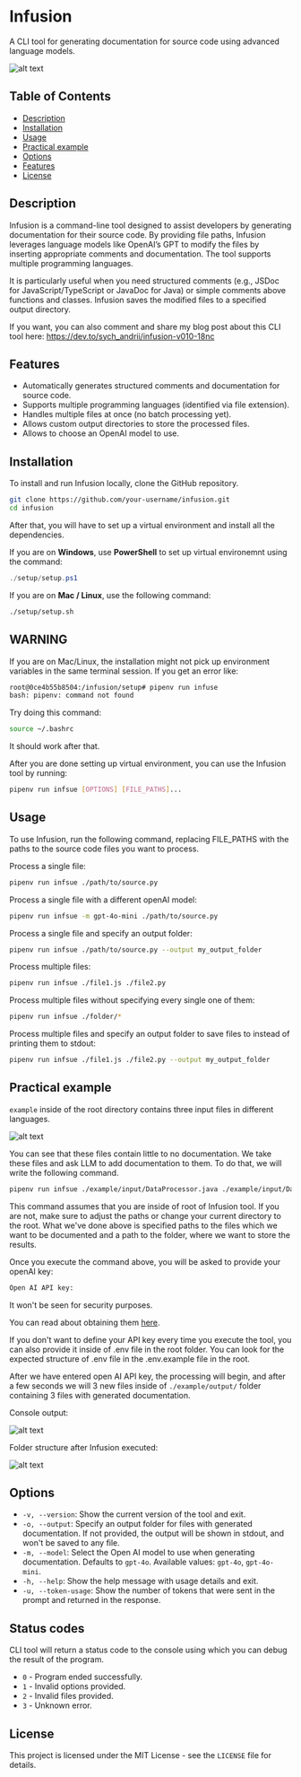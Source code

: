 # Infusion

A CLI tool for generating documentation for source code using advanced language models.

![alt text](demo.gif)

## Table of Contents
- [Description](#description)
- [Installation](#installation)
- [Usage](#usage)
- [Practical example](#practical-example)
- [Options](#options)
- [Features](#features)
- [License](#license)

## Description

Infusion is a command-line tool designed to assist developers by generating documentation for their source code. By providing file paths, Infusion leverages language models like OpenAI’s GPT to modify the files by inserting appropriate comments and documentation. The tool supports multiple programming languages.

It is particularly useful when you need structured comments (e.g., JSDoc for JavaScript/TypeScript or JavaDoc for Java) or simple comments above functions and classes. Infusion saves the modified files to a specified output directory.

If you want, you can also comment and share my blog post about this CLI tool here:
https://dev.to/sych_andrii/infusion-v010-18nc

## Features
- Automatically generates structured comments and documentation for source code.
- Supports multiple programming languages (identified via file extension).
- Handles multiple files at once (no batch processing yet).
- Allows custom output directories to store the processed files.
- Allows to choose an OpenAI model to use.

## Installation

To install and run Infusion locally, clone the GitHub repository.

```bash
git clone https://github.com/your-username/infusion.git
cd infusion
```

After that, you will have to set up a virtual environment and install all the dependencies. 

If you are on **Windows**, use **PowerShell** to set up virtual environemnt using the command:
```powershell
./setup/setup.ps1
```

If you are on **Mac / Linux**, use the following command:
```bash
./setup/setup.sh
```

## WARNING
If you are on Mac/Linux, the installation might not pick up environment variables in the same terminal session. If you get an error like:
```bash
root@0ce4b55b8504:/infusion/setup# pipenv run infuse
bash: pipenv: command not found
```

Try doing this command:

```bash
source ~/.bashrc
```

It should work after that.

After you are done setting up virtual environment, you can use the Infusion tool by running:
```bash
pipenv run infsue [OPTIONS] [FILE_PATHS]...
```

## Usage

To use Infusion, run the following command, replacing FILE_PATHS with the paths to the source code files you want to process.

Process a single file:
```bash
pipenv run infsue ./path/to/source.py
```

Process a single file with a different openAI model:
```bash
pipenv run infsue -m gpt-4o-mini ./path/to/source.py
```

Process a single file and specify an output folder:
```bash
pipenv run infsue ./path/to/source.py --output my_output_folder
```

Process multiple files:
```bash
pipenv run infsue ./file1.js ./file2.py
```

Process multiple files without specifying every single one of them:
```bash
pipenv run infsue ./folder/*
```

Process multiple files and specify an output folder to save files to instead of printing them to stdout:
```bash
pipenv run infsue ./file1.js ./file2.py --output my_output_folder
```

## Practical example

`example` inside of the root directory contains three input files in different languages. 

![alt text](example_folder_structure_1.png)

You can see that these files contain little to no documentation. We take these files and ask LLM to add documentation to them. To do that, we will write the following command. 

```bash
pipenv run infsue ./example/input/DataProcessor.java ./example/input/DataProcessor.py ./example/input/DataProcessor.ts --output ./example/output
```
This command assumes that you are inside of root of Infusion tool. If you are not, make sure to adjust the paths or change your current directory to the root.
What we've done above is specified paths to the files which we want to be documented and a path to the folder, where we want to store the results.

Once you execute the command above, you will be asked to provide your openAI key:
```bash
Open AI API key:
```
It won't be seen for security purposes.

You can read about obtaining them [here](https://community.openai.com/t/how-to-generate-openai-api-key/401363).

If you don't want to define your API key every time you execute the tool, you can also provide it inside of .env file in the root folder. You can look for the expected structure of .env file in the .env.example file in the root. 

After we have entered open AI API key, the processing will begin, and after a few seconds we will 3 new files inside of `./example/output/` folder containing 3 files with generated documentation. 

Console output:

![alt text](example_console_output.png)

Folder structure after Infusion executed:

![alt text](example_folder_structure_2.png)

## Options
- `-v, --version`: Show the current version of the tool and exit.
- `-o, --output`: Specify an output folder for files with generated documentation. If not provided, the output will be shown in stdout, and won't be saved to any file.
- `-m, --model`: Select the Open AI model to use when generating documentation. Defaults to `gpt-4o`. Available values: `gpt-4o`, `gpt-4o-mini`.
- `-h, --help`: Show the help message with usage details and exit.
- `-u, --token-usage`: Show the number of tokens that were sent in the prompt and returned in the response.

## Status codes
CLI tool will return a status code to the console using which you can debug the result of the program.
- `0` - Program ended successfully.
- `1` - Invalid options provided.
- `2` - Invalid files provided.
- `3` - Unknown error.

## License
This project is licensed under the MIT License - see the `LICENSE` file for details.
